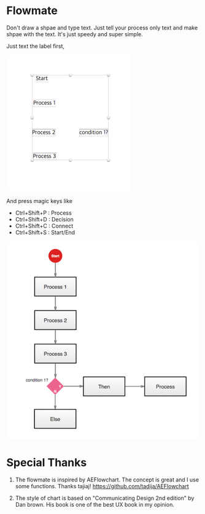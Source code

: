 # Flowmate

Don't draw a shpae and type text. Just tell your process only text and make shpae with the text. It's just speedy and super simple. 

Just text the label first, 

![before](doc/before.png)

And press magic keys like 
* Ctrl+Shift+P : Process 
* Ctrl+Shift+D : Decision
* Ctrl+Shift+C : Connect
* Ctrl+Shift+S : Start/End

![after](doc/after.png)

# Special Thanks 

1. The flowmate is inspired by AEFlowchart. The concept is great and I use some functions. Thanks tajiaj!
https://github.com/tadija/AEFlowchart

2. The style of chart is based on "Communicating Design 2nd edition" by Dan brown. His book is one of the best UX book in my opinion. 
